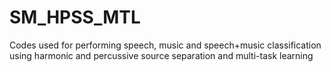 # SM_HPSS_MTL
Codes used for performing speech, music and speech+music classification using harmonic and percussive source separation and multi-task learning
